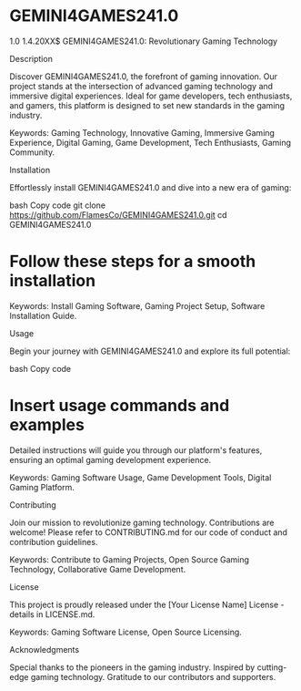 # GEMINI4GAMES241.0
1.0 1.4.20XX$
GEMINI4GAMES241.0: Revolutionary Gaming Technology

Description

Discover GEMINI4GAMES241.0, the forefront of gaming innovation. Our project stands at the intersection of advanced gaming technology and immersive digital experiences. Ideal for game developers, tech enthusiasts, and gamers, this platform is designed to set new standards in the gaming industry.

Keywords: Gaming Technology, Innovative Gaming, Immersive Gaming Experience, Digital Gaming, Game Development, Tech Enthusiasts, Gaming Community.

Installation

Effortlessly install GEMINI4GAMES241.0 and dive into a new era of gaming:

bash
Copy code
git clone https://github.com/FlamesCo/GEMINI4GAMES241.0.git
cd GEMINI4GAMES241.0
# Follow these steps for a smooth installation
Keywords: Install Gaming Software, Gaming Project Setup, Software Installation Guide.

Usage

Begin your journey with GEMINI4GAMES241.0 and explore its full potential:

bash
Copy code
# Insert usage commands and examples
Detailed instructions will guide you through our platform's features, ensuring an optimal gaming development experience.

Keywords: Gaming Software Usage, Game Development Tools, Digital Gaming Platform.

Contributing

Join our mission to revolutionize gaming technology. Contributions are welcome! Please refer to CONTRIBUTING.md for our code of conduct and contribution guidelines.

Keywords: Contribute to Gaming Projects, Open Source Gaming Technology, Collaborative Game Development.

License

This project is proudly released under the [Your License Name] License - details in LICENSE.md.

Keywords: Gaming Software License, Open Source Licensing.

Acknowledgments

Special thanks to the pioneers in the gaming industry.
Inspired by cutting-edge gaming technology.
Gratitude to our contributors and supporters.
